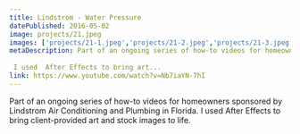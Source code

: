 ```yaml
---
title: Lindstrom - Water Pressure
datePublished: 2016-05-02
image: projects/21.jpeg
images: ['projects/21-1.jpeg','projects/21-2.jpeg','projects/21-3.jpeg']
metaDescription: Part of an ongoing series of how-to videos for homeowners sponsored by Lindstrom Air Conditioning and Plumbing in Florida.  I used  After Effects to bring art...
link: https://www.youtube.com/watch?v=Nb7iaYN-7hI
---
```

Part of an ongoing series of how-to videos for homeowners sponsored by Lindstrom Air Conditioning and Plumbing in Florida. I used  After Effects to bring client-provided art and stock images to life.
